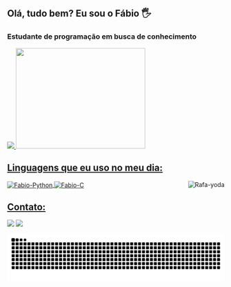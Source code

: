 ## Olá, tudo bem? Eu sou o Fábio 🖐️
### Estudante de programação em busca de conhecimento
<div>
  <a href="https://github.com/FabioOMorais">
  <img height="180em" src="https://github-readme-stats.vercel.app/api?username=FabioOMorais&show_icons=true&theme=dark&include_all_commits=true&count_private=true"/>
  <img height="233em" width="300" src="https://github-readme-stats.vercel.app/api/top-langs/?username=FabioOMorais&theme=dark"/>
</div>
  
  ## Linguagens que eu uso no meu dia:
  <div style="display: inline_block">
  <img align="center" alt="Fabio-Python" src="https://img.shields.io/badge/Python-14354C?style=for-the-badge&logo=python&logoColor=white">
  <img align="right" alt="Rafa-yoda" src="https://cdn.discordapp.com/attachments/802662734029520997/885329595845455961/ezgif.com-gif-maker_1.gif">
  <img align="center" alt="Fabio-C" src="https://img.shields.io/badge/C-00599C?style=for-the-badge&logo=c&logoColor=white">
</div>
   
  ## Contato:
 
<div> 
  <a href="mailto:fabioviniciusv1@gmail.com"><img src="https://img.shields.io/badge/-Gmail-%23333?style=for-the-badge&logo=gmail&logoColor=white" target="_blank"></a>
  <a href="https://twitter.com/fabio0o" target="_blank"><img src="https://img.shields.io/badge/Twitter-1DA1F2?style=for-the-badge&logo=twitter&logoColor=white" target="_blank"</a>
    
  ![Snake animation](https://github.com/FabioOMorais/FabioOMorais/blob/output/github-contribution-grid-snake.svg) 
